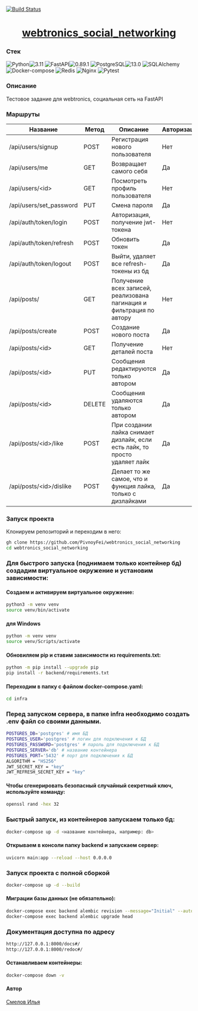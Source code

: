 [![Build Status](https://github.com/PivnoyFei/webtronics_social_networking/actions/workflows/main.yml/badge.svg?branch=main)](https://github.com/PivnoyFei/webtronics_social_networking/actions/workflows/main.yml)

<h1 align="center"><a target="_blank" href="">webtronics_social_networking</a></h1>

### Стек
![Python](https://img.shields.io/badge/Python-171515?style=flat-square&logo=Python)![3.11](https://img.shields.io/badge/3.11-blue?style=flat-square&logo=3.11)
![FastAPI](https://img.shields.io/badge/FastAPI-171515?style=flat-square&logo=FastAPI)![0.89.1](https://img.shields.io/badge/0.89.1-blue?style=flat-square&logo=0.89.1)
![PostgreSQL](https://img.shields.io/badge/PostgreSQL-171515?style=flat-square&logo=PostgreSQL)![13.0](https://img.shields.io/badge/13.0-blue?style=flat-square&logo=13.0)
![SQLAlchemy](https://img.shields.io/badge/SQLAlchemy-171515?style=flat-square&logo=SQLAlchemy)
![Docker-compose](https://img.shields.io/badge/Docker--compose-171515?style=flat-square&logo=Docker)
![Redis](https://img.shields.io/badge/Redis-171515?style=flat-square&logo=Redis)
![Nginx](https://img.shields.io/badge/Nginx-171515?style=flat-square&logo=Nginx)
![Pytest](https://img.shields.io/badge/Pytest-171515?style=flat-square&logo=Pytest)

### Описание
Тестовое задание для webtronics, социальная сеть на FastAPI

### Маршруты
| Название | Метод | Описание | Авторизация |
|----------|-------|----------|-------------|
| /api/users/signup | POST | Регистрация нового пользователя | Нет
| /api/users/me | GET | Возвращает самого себя | Да
| /api/users/&lt;id&gt; | GET | Посмотреть профиль пользователя | Нет
| /api/users/set_password | PUT | Смена пароля | Да
| /api/auth/token/login | POST | Авторизация, получение jwt-токена | Нет
| /api/auth/token/refresh | POST | Обновить токен | Да
| /api/auth/token/logout | POST | Выйти, удаляет все refresh-токены из бд | Да
| /api/posts/ | GET | Получение всех записей, реализована пагинация и фильтрация по автору | Нет
| /api/posts/create | POST | Создание нового поста | Да
| /api/posts/&lt;id&gt; | GET | Получение деталей поста | Нет
| /api/posts/&lt;id&gt; | PUT | Сообщения редактируются только автором | Да
| /api/posts/&lt;id&gt; | DELETE | Сообщения удаляются только автором | Да
| /api/posts/&lt;id&gt;/like | POST | При создании лайка снимает дизлайк, если есть лайк, то просто удаляет лайк | Да
| /api/posts/&lt;id&gt;/dislike | POST | Делает то же самое, что и функция лайка, только с дизлайками | Да


### Запуск проекта
Клонируем репозиторий и переходим в него:
```bash
gh clone https://github.com/PivnoyFei/webtronics_social_networking
cd webtronics_social_networking
```

### Для быстрого запуска (поднимаем только контейнер бд) создадим виртуальное окружение и установим зависимости:
#### Создаем и активируем виртуальное окружение:
```bash
python3 -m venv venv
source venv/bin/activate
```
#### для Windows
```bash
python -m venv venv
source venv/Scripts/activate
```
#### Обновиляем pip и ставим зависимости из requirements.txt:
```bash
python -m pip install --upgrade pip
pip install -r backend/requirements.txt
```

#### Переходим в папку с файлом docker-compose.yaml:
```bash
cd infra
```

### Перед запуском сервера, в папке infra необходимо создать .env файл со своими данными.
```bash
POSTGRES_DB='postgres' # имя БД
POSTGRES_USER='postgres' # логин для подключения к БД
POSTGRES_PASSWORD='postgres' # пароль для подключения к БД
POSTGRES_SERVER='db' # название контейнера
POSTGRES_PORT='5432' # порт для подключения к БД
ALGORITHM = "HS256"
JWT_SECRET_KEY = "key"
JWT_REFRESH_SECRET_KEY = "key"
```

#### Чтобы сгенерировать безопасный случайный секретный ключ, используйте команду:
```bash
openssl rand -hex 32
```


### Быстрый запуск, из контейнеров запускаем только бд:
```bash
docker-compose up -d <название контейнера, например: db>
```

#### Открываем в консоли папку backend и запускаем сервер:
```bash
uvicorn main:app --reload --host 0.0.0.0
```

### Запуск проекта с полной сборкой
```bash
docker-compose up -d --build
```

#### Миграции базы данных (не обязательно):
```bash
docker-compose exec backend alembic revision --message="Initial" --autogenerate
docker-compose exec backend alembic upgrade head
```

### Документация доступна по адресу
```bash
http://127.0.0.1:8000/docs#/
http://127.0.0.1:8000/redoc#/
```
#### Останавливаем контейнеры:
```bash
docker-compose down -v
```

#### Автор
[Смелов Илья](https://github.com/PivnoyFei)